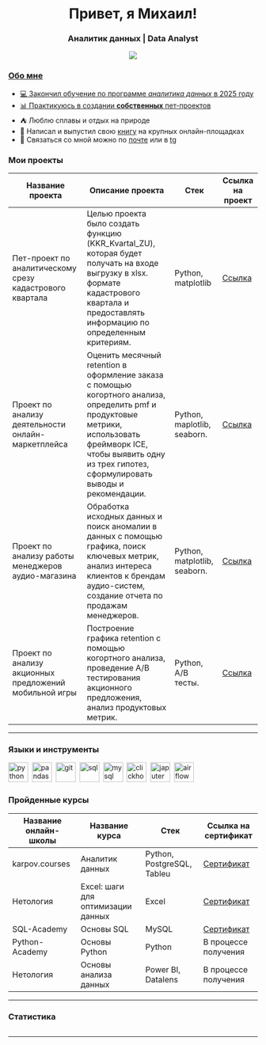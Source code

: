 <div id="header" align="center">
    <h1>Привет, я Михаил! </h1>
    <h3>Аналитик данных | Data Analyst</h3>
</div>

<div id="socials" align="center">
    <a href="https://t.me/jekobi">
    <img src="https://img.shields.io/badge/Telegram-grey?style=for-the-badge&logo=telegram&logoColor=white"/>
</div>

### Обо мне

- :computer: Закончил обучение по программе *аналитика данных* в 2025 году
- :bar_chart: Практикуюсь в создании **собственных** [пет-проектов](https://github.com/mturov/project_kvartal_zu)
- :tent: Люблю сплавы и отдых на природе
- :closed_book: Написал и выпустил свою [книгу](https://ridero.ru/books/todarium/) на крупных онлайн-площадках
- :e-mail: Связаться со мной можно по [почте](mailto:mixail_turov@mail.ru) или в [tg](https://t.me/jekobi)

### Мои проекты
| Название проекта | Описание проекта | Стек | Ссылка на проект |
|-----------------------|----------------|------|----------------------|
| Пет-проект по аналитическому срезу кадастрового квартала | Целью проекта было создать функцию (KKR_Kvartal_ZU), которая будет получать на входе выгрузку в xlsx. формате кадастрового квартала и предоставлять информацию по определенным критериям.  | Python, matplotlib | [Ссылка](https://github.com/mturov/project_kvartal_zu) |
| Проект по анализу деятельности онлайн-маркетплейса | Оценить месячный retention в оформление заказа с помощью когортного анализа, определить pmf и продуктовые метрики, использовать фреймворк ICE, чтобы выявить одну из трех гипотез, сформулировать выводы и рекомендации. | Python, maplotlib, seaborn. | [Ссылка](https://github.com/mturov/project_product_analytics) |
| Проект по анализу работы менеджеров аудио-магазина | Обработка исходных данных и поиск аномалии в данных с помощью графика, поиск ключевых метрик, анализ интереса клиентов к брендам аудио-систем, создание отчета по продажам менеджеров. | Python, matplotlib, seaborn. | [Ссылка](https://github.com/mturov/project_sound_shop) |
| Проект по анализу акционных предложений мобильной игры | Построение графика retention с помощью когортного анализа, проведение A/B тестирования акционного предложения, анализ продуктовых метрик. |  Python, A/B тесты. | [Ссылка](https://github.com/mturov/project_mobile_game) |

---

### Языки и инструменты

<img src="https://cdn.jsdelivr.net/gh/devicons/devicon@latest/icons/python/python-original-wordmark.svg" title="python" width="40" height="40"/>&nbsp;
<img src="https://cdn.jsdelivr.net/gh/devicons/devicon@latest/icons/pandas/pandas-original-wordmark.svg" title="pandas" width="40" height="40"/>&nbsp;
<img src="https://cdn.jsdelivr.net/gh/devicons/devicon/icons/git/git-plain.svg" title="git" width="40" height="40"/>&nbsp;
<img src="https://cdn.jsdelivr.net/gh/devicons/devicon/icons/postgresql/postgresql-original.svg" title="sql" width="40" height="40"/>&nbsp;
<img src="https://cdn.jsdelivr.net/gh/devicons/devicon@latest/icons/mysql/mysql-plain-wordmark.svg" title="mysql" width="40" height="40"/>&nbsp;
<img src="https://cdn.jsdelivr.net/gh/devicons/devicon@latest/icons/clickhouse/clickhouse-original.svg" title="clickhouse" width="40" height="40"/>&nbsp;
<img src="https://cdn.jsdelivr.net/gh/devicons/devicon@latest/icons/jupyter/jupyter-original-wordmark.svg" title="japuter" width="40" height="40"/>&nbsp;
<img src="https://cdn.jsdelivr.net/gh/devicons/devicon@latest/icons/apacheairflow/apacheairflow-original-wordmark.svg" title="airflow" width="40" height="40"/>&nbsp;

### Пройденные курсы

| Название онлайн-школы | Название курса | Стек | Ссылка на сертификат |
|-----------------------|----------------|------|----------------------|
| karpov.courses | Аналитик данных | Python, PostgreSQL, Tableu | [Сертификат](https://lab.karpov.courses/certificate/15a0c068-3458-4750-899f-fece67f6c658/) |
| Нетология | Excel: шаги для оптимизации данных | Excel | [Сертификат](https://netology.ru/backend/api/user/programs/47472/pdf_certificate) |
| SQL-Academy | Основы SQL | MySQL | [Сертификат](https://sql-academy.org/check-certificate/6889f42719471b0029aab043?language=ru)|
| Python-Academy | Основы Python | Python | В процессе получения |
| Нетология | Основы анализа данных | Power BI, Datalens | В процессе получения |

---

### Статистика

<div id="stat" align="center">
    <img src="http://github-profile-summary-cards.vercel.app/api/cards/profile-details?username=mturov&theme=graywhite" alt=""/>
</div>

---
